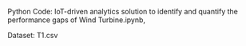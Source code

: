 Python Code: IoT-driven analytics solution to identify and quantify the performance gaps of Wind Turbine.ipynb,

Dataset: T1.csv
